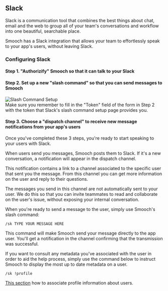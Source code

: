 ## Slack

Slack is a communication tool that combines the best things about chat, email and the web to group all of your team's conversations and workflow into one beautiful, searchable place.

Smooch has a Slack integration that allows your team to effortlessly speak to your app's users, without leaving Slack.

### Configuring Slack

#### Step 1. "Authorizify" Smooch so that it can talk to your Slack

#### Step 2. Set up a new "slash command" so that you can send messages to Smooch

<img src="/images/slashcmd.png" alt="Slash Command Setup"/>

<aside class="notice">
Make sure you remember to fill in the "Token" field of the form in Step 2 with the token that Slack's slash command setup page provides you.
</aside>

#### Step 3. Choose a "dispatch channel" to receive new message notifications from your app's users

Once you've completed these 3 steps, you're ready to start speaking to your users with Slack.

When users send you messages, Smooch posts them to Slack. If it's a new conversation, a notification will appear in the dispatch channel.

This notification contains a link to a channel associated to the specific user that sent you the message. From this channel you can get more information on the user and reply to their questions.

The messages you send in this channel are not automatically sent to your user. We do this so that you can invite teammates to read and collaborate on the user's issue, without exposing your internal conversation.

When you're ready to send a message to the user, simply use Smooch's slash command:

```
/sk TYPE YOUR MESSAGE HERE
```

This command will make Smooch send your message directly to the app user. You'll get a notification in the channel confirming that the transmission was successful.

If you want to consult any metadata you've associated with the user in order to aid the help process, simply use the command below to instruct Smooch to display the most up to date metadata on a user.

```
/sk !profile
```

[This section](#identifying-users) how to associate profile information about users.
